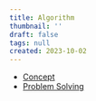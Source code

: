 ```yaml
---
title: Algorithm
thumbnail: ''
draft: false
tags: null
created: 2023-10-02
---
```


* [Concept](Knowledges/Development/Algorithm/Concept/Concept.md)
* [Problem Solving](Problem%20Solving.md)
